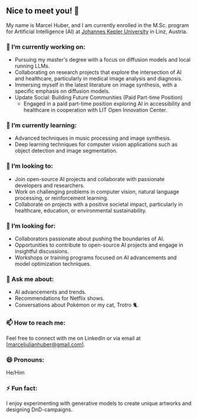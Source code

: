 ## Nice to meet you! 🦜
My name is Marcel Huber, and I am currently enrolled in the M.Sc. program for Artificial Intelligence (AI) at [Johannes Kepler University](https://www.jku.at/) in Linz, Austria.

### 🔭 I’m currently working on:
- Pursuing my master's degree with a focus on diffusion models and local running LLMs.
- Collaborating on research projects that explore the intersection of AI and healthcare, particularly in medical image analysis and diagnosis.
- Immersing myself in the latest literature on image synthesis, with a specific emphasis on diffusion models.
- Update Social: Building Future Communities (Paid Part-time Position)
  - Engaged in a paid part-time position exploring AI in accessibility and healthcare in cooperation with LIT Open Innovation Center.

### 🌱 I’m currently learning:
- Advanced techniques in music processing and image synthesis.
- Deep learning techniques for computer vision applications such as object detection and image segmentation.

### 👯 I’m looking to:
- Join open-source AI projects and collaborate with passionate developers and researchers.
- Work on challenging problems in computer vision, natural language processing, or reinforcement learning.
- Collaborate on projects with a positive societal impact, particularly in healthcare, education, or environmental sustainability.

### 🤔 I’m looking for:
- Collaborators passionate about pushing the boundaries of AI.
- Opportunities to contribute to open-source AI projects and engage in insightful discussions.
- Workshops or training programs focused on AI advancements and model optimization techniques.

### 💬 Ask me about:
- AI advancements and trends.
- Recommendations for Netflix shows.
- Conversations about Pokémon or my cat, Trotro 🐈.

### 📫 How to reach me:
Feel free to connect with me on LinkedIn or via email at [marceljulianhuber@gmail.com].

### 😄 Pronouns:
He/Him

### ⚡ Fun fact:
I enjoy experimenting with generative models to create unique artworks and designing DnD-campaigns.
